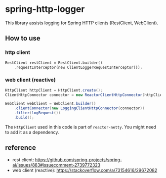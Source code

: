# spring-http-logger

This library assists logging for Spring HTTP clients (RestClient, WebClient).

## How to use

### http client

```rest client
RestClient restClient = RestClient.builder()
    .requestInterceptor(new ClientLoggerRequestInterceptor());
```

### web client (reactive)

```java
HttpClient httpClient = HttpClient.create();
ClientHttpConnector connector = new ReactorClientHttpConnector(httpClient);

WebClient webClient = WebClient.builder()
    .clientConnector(new LoggingClientHttpConnector(connector))
    .filter(logRequest())
    .build();
```

The `HttpClient` used in this code is part of `reactor-netty`. You might need to add it as a dependency.

## reference

- rest client: https://github.com/spring-projects/spring-ai/issues/883#issuecomment-2739772323
- web client (reactive): https://stackoverflow.com/a/73154616/29672082
